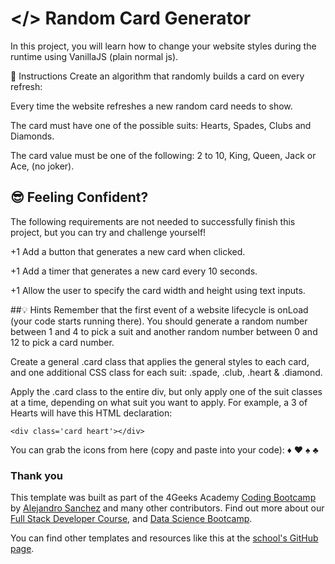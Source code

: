 # </> Random Card Generator

In this project, you will learn how to change your website styles during the runtime using VanillaJS (plain normal js).

📝 Instructions
Create an algorithm that randomly builds a card on every refresh:

Every time the website refreshes a new random card needs to show.

The card must have one of the possible suits: Hearts, Spades, Clubs and Diamonds.

The card value must be one of the following: 2 to 10, King, Queen, Jack or Ace, (no joker).

## 😎 Feeling Confident?
The following requirements are not needed to successfully finish this project, but you can try and challenge yourself!

+1 Add a button that generates a new card when clicked.

+1 Add a timer that generates a new card every 10 seconds.

+1 Allow the user to specify the card width and height using text inputs.

##💡 Hints
Remember that the first event of a website lifecycle is onLoad (your code starts running there). You should generate a random number between 1 and 4 to pick a suit and another random number between 0 and 12 to pick a card number.

Create a general .card class that applies the general styles to each card, and one additional CSS class for each suit: .spade, .club, .heart & .diamond.

Apply the .card class to the entire div, but only apply one of the suit classes at a time, depending on what suit you want to apply. For example, a 3 of Hearts will have this HTML declaration:

    <div class='card heart'></div>

You can grab the icons from here (copy and paste into your code): ♦ ♥ ♠ ♣

### Thank you

This template was built as part of the 4Geeks Academy [Coding Bootcamp](https://4geeksacademy.com/us/coding-bootcamp) by [Alejandro Sanchez](https://twitter.com/alesanchezr) and many other contributors. Find out more about our [Full Stack Developer Course](https://4geeksacademy.com/us/coding-bootcamps/part-time-full-stack-developer), and [Data Science Bootcamp](https://4geeksacademy.com/us/coding-bootcamps/datascience-machine-learning).

You can find other templates and resources like this at the [school's GitHub page](https://github.com/4geeksacademy/).
